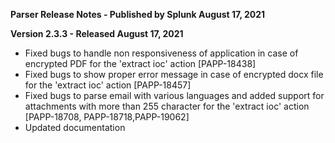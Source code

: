 **Parser Release Notes - Published by Splunk August 17, 2021**


**Version 2.3.3 - Released August 17, 2021**

* Fixed bugs to handle non responsiveness of application in case of encrypted PDF for the 'extract ioc' action [PAPP-18438]
* Fixed bugs to show proper error message in case of encrypted docx file for the 'extract ioc' action [PAPP-18457]
* Fixed bugs to parse email with various languages and added support for attachments with more than 255 character for the 'extract ioc' action [PAPP-18708, PAPP-18718,PAPP-19062]
* Updated documentation
